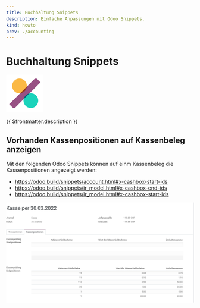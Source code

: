 ```yaml
---
title: Buchhaltung Snippets
description: Einfache Anpassungen mit Odoo Snippets.
kind: howto
prev: ./accounting
---
```

# Buchhaltung Snippets
![icons_odoo_account_accountant](attachments/icons_odoo_account_accountant.png)

{{ $frontmatter.description }}

## Vorhanden Kassenpositionen auf Kassenbeleg anzeigen

Mit den folgenden Odoo Snippets können auf einm Kassenbeleg die Kassenpositionen angezeigt werden:
* <https://odoo.build/snippets/account.html#x-cashbox-start-ids>
* <https://odoo.build/snippets/ir_model.html#x-cashbox-end-ids>
* <https://odoo.build/snippets/ir_model.html#x-cashbox-start-ids>

![](attachments/Buchhaltung%20Snippets%20Kassenpositionen.png)